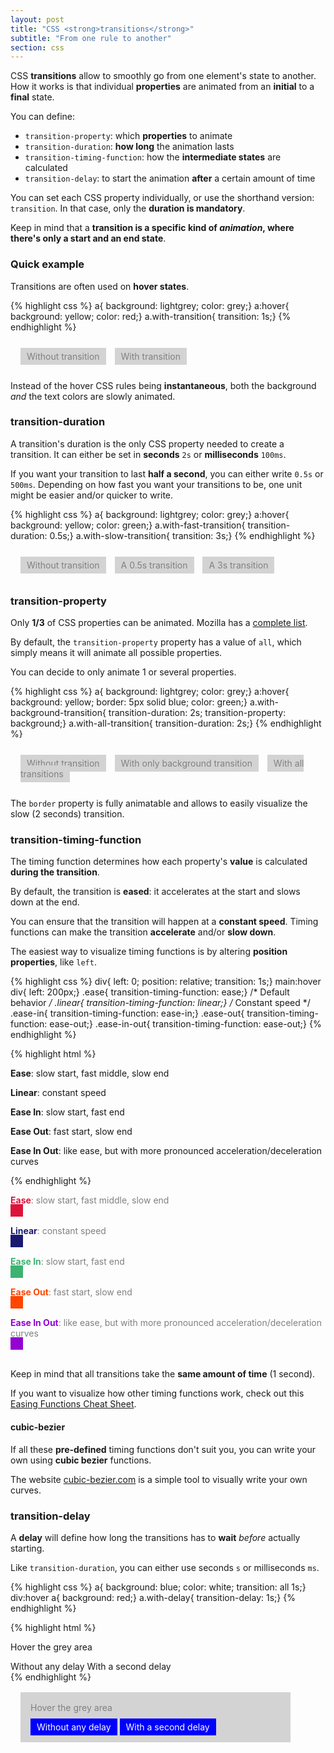 ```yaml
---
layout: post
title: "CSS <strong>transitions</strong>"
subtitle: "From one rule to another"
section: css
---
```


CSS <strong>transitions</strong> allow to smoothly go from one element's state to another. How it works is that individual **properties** are animated from an **initial** to a **final** state.

You can define:

* `transition-property`: which **properties** to animate
* `transition-duration`: **how long** the animation lasts
* `transition-timing-function`: how the **intermediate states** are calculated
* `transition-delay`: to start the animation **after** a certain amount of time

You can set each CSS property individually, or use the shorthand version: `transition`. In that case, only the **duration is mandatory**.

Keep in mind that a **transition is a specific kind of _animation_, where there's only a start and an end state**.

### Quick example

Transitions are often used on **hover states**.

{% highlight css %}
a{ background: lightgrey; color: grey;}
a:hover{ background: yellow; color: red;}
a.with-transition{ transition: 1s;}
{% endhighlight %}

<div class="result" id="result-841">
  <a>Without transition</a>
  <a class="with-transition">With transition</a>
</div>

Instead of the hover CSS rules being **instantaneous**, both the background _and_ the text colors are slowly animated.

### transition-duration

A transition's duration is the only CSS property needed to create a transition. It can either be set in **seconds** `2s` or **milliseconds** `100ms`.

If you want your transition to last **half a second**, you can either write `0.5s` or `500ms`. Depending on how fast you want your transitions to be, one unit might be easier and/or quicker to write.

{% highlight css %}
a{ background: lightgrey; color: grey;}
a:hover{ background: yellow; color: green;}
a.with-fast-transition{ transition-duration: 0.5s;}
a.with-slow-transition{ transition: 3s;}
{% endhighlight %}

<div class="result" id="result-842">
  <a>Without transition</a>
  <a class="with-fast-transition">A 0.5s transition</a>
  <a class="with-slow-transition">A 3s transition</a>
</div>

### transition-property

Only **1/3** of CSS properties can be animated. Mozilla has a [complete list](https://developer.mozilla.org/en-US/docs/Web/CSS/CSS_animated_properties).

By default, the `transition-property` property has a value of `all`, which simply means it will animate all possible properties.

You can decide to only animate 1 or several properties.

{% highlight css %}
a{ background: lightgrey; color: grey;}
a:hover{ background: yellow; border: 5px solid blue; color: green;}
a.with-background-transition{ transition-duration: 2s; transition-property: background;}
a.with-all-transition{ transition-duration: 2s;}
{% endhighlight %}

<div class="result" id="result-843">
  <a>Without transition</a>
  <a class="with-background-transition">With only background transition</a>
  <a class="with-all-transition">With all transitions</a>
</div>

The `border` property is fully animatable and allows to easily visualize the slow (2 seconds) transition.

### transition-timing-function

The timing function determines how each property's **value** is calculated **during the transition**.

By default, the transition is **eased**: it accelerates at the start and slows down at the end.

You can ensure that the transition will happen at a **constant speed**. Timing functions can make the transition **accelerate** and/or **slow down**.

The easiest way to visualize timing functions is by altering **position properties**, like `left`.

{% highlight css %}
div{ left: 0; position: relative; transition: 1s;}
main:hover div{ left: 200px;}
.ease{ transition-timing-function: ease;} /* Default behavior */
.linear{ transition-timing-function: linear;} /* Constant speed */
.ease-in{ transition-timing-function: ease-in;}
.ease-out{ transition-timing-function: ease-out;}
.ease-in-out{ transition-timing-function: ease-out;}
{% endhighlight %}

{% highlight html %}
<main>
  <p><strong>Ease</strong>: slow start, fast middle, slow end</p>
  <div class="ease"></div>
  <p><strong>Linear</strong>: constant speed</p>
  <div class="linear"></div>
  <p><strong>Ease In</strong>: slow start, fast end</p>
  <div class="ease-in"></div>
  <p><strong>Ease Out</strong>: fast start, slow end</p>
  <div class="ease-out"></div>
  <p><strong>Ease In Out</strong>: like ease, but with more pronounced acceleration/deceleration curves</p>
  <div class="ease-in-out"></div>
</main>
{% endhighlight %}

<div class="result" id="result-844">
  <p><strong>Ease</strong>: slow start, fast middle, slow end</p>
  <div class="ease"></div>
  <p><strong>Linear</strong>: constant speed</p>
  <div class="linear"></div>
  <p><strong>Ease In</strong>: slow start, fast end</p>
  <div class="ease-in"></div>
  <p><strong>Ease Out</strong>: fast start, slow end</p>
  <div class="ease-out"></div>
  <p><strong>Ease In Out</strong>: like ease, but with more pronounced acceleration/deceleration curves</p>
  <div class="ease-in-out"></div>
</div>

Keep in mind that all transitions take the **same amount of time** (1 second).

If you want to visualize how other timing functions work, check out this [Easing Functions Cheat Sheet](https://easings.net/).

#### cubic-bezier

If all these **pre-defined** timing functions don't suit you, you can write your own using **cubic bezier** functions.

The website [cubic-bezier.com](https://cubic-bezier.com/) is a simple tool to visually write your own curves.

### transition-delay

A **delay** will define how long the transitions has to **wait** _before_ actually starting.

Like `transition-duration`, you can either use seconds `s` or milliseconds `ms`.

{% highlight css %}
a{ background: blue; color: white; transition: all 1s;}
div:hover a{ background: red;}
a.with-delay{ transition-delay: 1s;}
{% endhighlight %}

{% highlight html %}
<div>
  <p>Hover the grey area</p>
  <a>Without any delay</a>
  <a class="with-delay">With a second delay</a>
</div>
{% endhighlight %}

<div class="result" id="result-845">
  <div>
    <p>Hover the grey area</p>
    <a>Without any delay</a>
    <a class="with-delay">With a second delay</a>
  </div>
</div>

<style type="text/css">
#result-841{ padding: 1rem;}
#result-841 a{ background: lightgrey; color: grey; margin-right: 10px; padding: 5px 10px; transition: none;}
#result-841 a:hover{ background: yellow; color: red;}
#result-841 .with-transition{ transition: 1s}
#result-842{ padding: 1rem;}
#result-842 a{ background: lightgrey; color: grey; margin-right: 10px; padding: 5px 10px; transition: none;}
#result-842 a:hover{ background: yellow; color: green;}
#result-842 .with-fast-transition{ transition: 0.5s;}
#result-842 .with-slow-transition{ transition: 3s;}
#result-843{ padding: 1rem;}
#result-843 a{ background: lightgrey; color: grey; margin-right: 10px; padding: 5px 10px; transition: none;}
#result-843 a:hover{ background: yellow; border: 5px solid blue; color: green;}
#result-843 .with-background-transition{ transition: 2s; transition-property: background;}
#result-843 .with-all-transition{ transition: 2s;}
#result-844{ padding-bottom: 1rem;}
#result-844 div{ background: crimson; height: 20px; left: 0; margin-top: -1rem; position: relative; transition: 1s; width: 20px;}
#result-844:hover div{ left: 200px;}
#result-844 p{ color: grey;}
#result-844 p strong{ font-weight: bold;}
#result-844 .ease{ transition-timing-function: ease;} /* Default behavior */
#result-844 .linear{ transition-timing-function: linear;} /* Constant speed */
#result-844 .ease-in{ transition-timing-function: ease-in;}
#result-844 .ease-out{ transition-timing-function: ease-out;}
#result-844 .ease-in-out{ transition-timing-function: ease-in-out;}
#result-844 p:nth-child(1) strong{ color: crimson;}
#result-844 div:nth-child(2){ background: crimson;}
#result-844 p:nth-child(3) strong{ color: midnightblue;}
#result-844 div:nth-child(4){ background: midnightblue;}
#result-844 p:nth-child(5) strong{ color: mediumseagreen;}
#result-844 div:nth-child(6){ background: mediumseagreen;}
#result-844 p:nth-child(7) strong{ color: orangered;}
#result-844 div:nth-child(8){ background: orangered;}
#result-844 p:nth-child(9) strong{ color: darkviolet;}
#result-844 div:nth-child(10){ background: darkviolet;}
#result-845{ padding: 1rem;}
#result-845 div{ background: lightgrey; padding: 1rem; width: 400px;}
#result-845 div p{ color: grey; margin-top: 0;}
#result-845 a{ background: blue; color: white; padding: 5px 10px; text-decoration: none; transition: all 1s;}
#result-845 div:hover a{ background: red;}
#result-845 a.with-delay{ transition-delay: 1s;}
</style>
